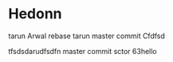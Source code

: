 Hedonn
======


tarun Arwal rebase
tarun master commit
Cfdfsd

tfsdsdarudfsdfn master commit
sctor 63hello


